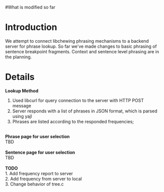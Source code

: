 #What is modified so far

# Introduction #

We attempt to connect libchewing phrasing mechanisms to a backend server for phrase lookup.
So far we've made changes to basic phrasing of sentence breakpoint fragments. Context and sentence level phrasing are in the planning.

# Details #

**Lookup Method**<br>
1. Used libcurl for query connection to the server with HTTP POST message<br>
2. Server responds with a list of phrases in JSON format, which is parsed using yajl<br>
3. Phrases are listed according to the responded frequencies;<br>
<br>
<b>Phrase page for user selection</b><br>
TBD<br>
<br>
<b>Sentence page for user selection</b><br>
TBD<br>
<br>
<b>TODO</b><br>
1. Add frequency report to server<br>
2. Add frequency from server to local<br>
3. Change behavior of tree.c<br>